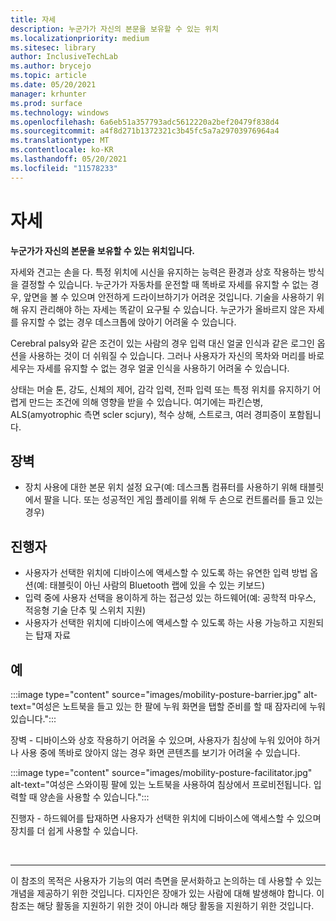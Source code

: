 ```yaml
---
title: 자세
description: 누군가가 자신의 본문을 보유할 수 있는 위치
ms.localizationpriority: medium
ms.sitesec: library
author: InclusiveTechLab
ms.author: brycejo
ms.topic: article
ms.date: 05/20/2021
manager: krhunter
ms.prod: surface
ms.technology: windows
ms.openlocfilehash: 6a6eb51a357793adc5612220a2bef20479f838d4
ms.sourcegitcommit: a4f8d271b1372321c3b45fc5a7a29703976964a4
ms.translationtype: MT
ms.contentlocale: ko-KR
ms.lasthandoff: 05/20/2021
ms.locfileid: "11578233"
---
```

# <a name="posture"></a>자세

**누군가가 자신의 본문을 보유할 수 있는 위치입니다.**

자세와 견고는 손을 다. 특정 위치에 시신을 유지하는 능력은 환경과 상호 작용하는 방식을 결정할 수 있습니다. 누군가가 자동차를 운전할 때 똑바로 자세를 유지할 수 없는 경우, 앞면을 볼 수 있으며 안전하게 드라이브하기가 어려운 것입니다. 기술을 사용하기 위해 유지 관리해야 하는 자세는 똑같이 요구될 수 있습니다. 누군가가 올바르지 않은 자세를 유지할 수 없는 경우 데스크톱에 앉아기 어려울 수 있습니다.

Cerebral palsy와 같은 조건이 있는 사람의 경우 입력 대신 얼굴 인식과 같은 로그인 옵션을 사용하는 것이 더 쉬워질 수 있습니다. 그러나 사용자가 자신의 목차와 머리를 바로 세우는 자세를 유지할 수 없는 경우 얼굴 인식을 사용하기 어려울 수 있습니다.

상태는 머슬 톤, 강도, 신체의 제어, 감각 입력, 전파 입력 또는 특정 위치를 유지하기 어렵게 만드는 조건에 의해 영향을 받을 수 있습니다. 여기에는 파킨슨병, ALS(amyotrophic 측면 scler scjury), 척수 상해, 스트로크, 여러 경피증이 포함됩니다.


## <a name="barriers"></a>장벽
* 장치 사용에 대한 본문 위치 설정 요구(예: 데스크톱 컴퓨터를 사용하기 위해 태블릿에서 팔을 니다. 또는 성공적인 게임 플레이를 위해 두 손으로 컨트롤러를 들고 있는 경우)

## <a name="facilitators"></a>진행자
* 사용자가 선택한 위치에 디바이스에 액세스할 수 있도록 하는 유연한 입력 방법 옵션(예: 태블릿이 아닌 사람의 Bluetooth 랩에 있을 수 있는 키보드)
* 입력 중에 사용자 선택을 용이하게 하는 접근성 있는 하드웨어(예: 공학적 마우스, 적응형 기술 단추 및 스위치 지원)
* 사용자가 선택한 위치에 디바이스에 액세스할 수 있도록 하는 사용 가능하고 지원되는 탑재 자료

## <a name="examples"></a>예

:::image type="content" source="images/mobility-posture-barrier.jpg" alt-text="여성은 노트북을 들고 있는 한 팔에 누워 화면을 탭할 준비를 할 때 잠자리에 누워 있습니다.":::

장벽 - 디바이스와 상호 작용하기 어려울 수 있으며, 사용자가 침상에 누워 있어야 하거나 사용 중에 똑바로 앉아지 않는 경우 화면 콘텐츠를 보기가 어려울 수 있습니다.

:::image type="content" source="images/mobility-posture-facilitator.jpg" alt-text="여성은 스와이핑 팔에 있는 노트북을 사용하여 침상에서 프로비전됩니다. 입력할 때 양손을 사용할 수 있습니다.":::

진행자 - 하드웨어를 탑재하면 사용자가 선택한 위치에 디바이스에 액세스할 수 있으며 장치를 더 쉽게 사용할 수 있습니다.


&nbsp;

[comment]: # (Footer 문)
___
이 참조의 목적은 사용자가 기능의 여러 측면을 문서화하고 논의하는 데 사용할 수 있는 개념을 제공하기 위한 것입니다. 디자인은 장애가 있는 사람에 대해 발생해야 합니다. 이 참조는 해당 활동을 지원하기 위한 것이 아니라 해당 활동을 지원하기 위한 것입니다. 